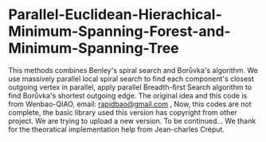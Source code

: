 # Parallel-Euclidean-Hierachical-Minimum-Spanning-Forest-and-Minimum-Spanning-Tree
This methods combines Benley's spiral search and Borůvka's algorithm. We use massively parallel local spiral search to find each component's closest outgoing vertex in parallel, apply parallel Breadth-first Search algorithm to find Borůvka's shortest outgoing edge.
The original idea and this code is from Wenbao-QIAO, email: rapidbao@gmail.com , Now, this codes are not complete, the basic library used this version has copyright from other project. We are trying to upload a new version.
To be continued...
We thank for the theoratical implementation help from Jean-charles Créput. 
